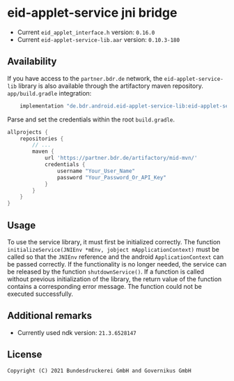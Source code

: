 eid-applet-service jni bridge
=============================

- Current `eid_applet_interface.h` version: `0.16.0`
- Current `eid-applet-service-lib.aar` version: `0.10.3-180`

## Availability

If you have access to the `partner.bdr.de` network, the
`eid-applet-service-lib` library is also available through the
artifactory maven repository. `app/build.gradle` integration:

```gradle
    implementation "de.bdr.android.eid-applet-service-lib:eid-applet-service-lib:0.10.3-180"
```

Parse and set the credentials within the root `build.gradle`.

```gradle
allprojects {
    repositories {
        // ...
        maven {
            url 'https://partner.bdr.de/artifactory/mid-mvn/'
            credentials {
                username "Your_User_Name"
                password "Your_Password_Or_API_Key"
            }
        }
    }
}
```

## Usage

To use the service library, it must first be initialized correctly. The
function `initializeService(JNIEnv *mEnv, jobject mApplicationContext)`
must be called so that the `JNIEnv` reference and the android
`ApplicationContext` can be passed correctly. If the functionality is no
longer needed, the service can be released by the function
`shutdownService()`. If a function is called without previous
initialization of the library, the return value of the function contains
a corresponding error message. The function could not be executed
successfully.

## Additional remarks

- Currently used ndk version: `21.3.6528147`

License
-------

```
Copyright (C) 2021 Bundesdruckerei GmbH and Governikus GmbH
```

